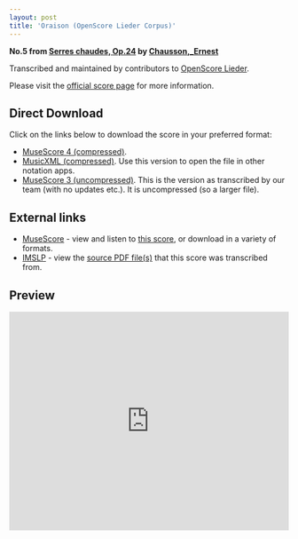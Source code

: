 ```yaml
---
layout: post
title: 'Oraison (OpenScore Lieder Corpus)'
---
```


__No.5 from [Serres chaudes, Op.24](https://fourscoreandmore.org/openscore/lieder/Chausson,_Ernest/Serres_chaudes,_Op.24/) by [Chausson,_Ernest](https://fourscoreandmore.org/openscore/lieder/Chausson,_Ernest)__

Transcribed and maintained by contributors to [OpenScore Lieder].

Please visit the [official score page] for more information.

[official score page]: https://musescore.com/openscore-lieder-corpus/scores/5057849
[OpenScore Lieder]: https://musescore.com/openscore-lieder-corpus

## Direct Download

Click on the links below to download the score in your preferred format:
- [MuseScore 4 (compressed)](https://fourscoreandmore.org/openscore/lieder/Chausson,_Ernest/Serres_chaudes,_Op.24/5_Oraison.mscz).
- [MusicXML (compressed)](https://fourscoreandmore.org/openscore/lieder/Chausson,_Ernest/Serres_chaudes,_Op.24/5_Oraison.mxl). Use this version to open the file in other notation apps.
- [MuseScore 3 (uncompressed)](https://raw.githubusercontent.com/OpenScore/Lieder/refs/heads/main/scores/Chausson,_Ernest/Serres_chaudes,_Op.24/5_Oraison/lc5057849.mscx). This is the version as transcribed by our team (with no updates etc.). It is uncompressed (so a larger file).

## External links

- [MuseScore] - view and listen to [this score][MuseScore], or download in a variety of formats.
- [IMSLP] - view the [source PDF file(s)][IMSLP] that this score was transcribed from.

[MuseScore]: https://musescore.com/score/5057849
[IMSLP]: https://imslp.org/wiki/Special:ReverseLookup/26882

## Preview

<iframe width="100%" height="394" src="https://musescore.com/openscore-lieder-corpus/scores/5057849/embed" frameborder="0" allowfullscreen allow="autoplay; fullscreen"></iframe>
